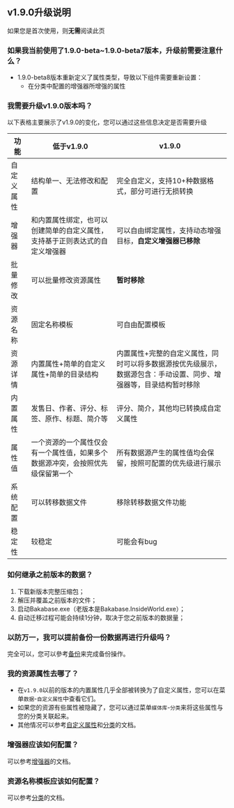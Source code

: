 ## v1.9.0升级说明 <!-- {docsify-ignore} -->

如果您是首次使用，则**无需**阅读此页

### 如果我当前使用了1.9.0-beta~1.9.0-beta7版本，升级前需要注意什么？

+ 1.9.0-beta8版本重新定义了属性类型，导致以下组件需要重新设置：
  + 在分类中配置的增强器所增强的属性

### 我需要升级v1.9.0版本吗？

以下表格主要展示了v1.9.0的变化，您可以通过这些信息决定是否需要升级

| 功能 | 低于v1.9.0 | v1.9.0 |
| ------------- | ------------- | ------------- |
| 自定义属性 | 结构单一、无法修改和配置 | 完全自定义，支持10+种数据格式，部分可进行无损转换 |
| 增强器 | 和内置属性绑定，也可以创建简单的自定义属性，支持基于正则表达式的自定义增强器 | 可以自由绑定属性，支持动态增强目标，**自定义增强器已移除** |
| 批量修改 | 可以批量修改资源属性 | **暂时移除** |
| 资源名称 | 固定名称模板 | 可自由配置模板 |
| 资源详情 | 内置属性+简单的自定义属性+简单的目录结构 | 内置属性+完整的自定义属性，同时可以将多数据源按优先级展示，数据源包含：手动设置、同步、增强器等，目录结构暂时移除 |
| 内置属性 | 发售日、作者、评分、标签、原作、标题、简介等 | 评分、简介，其他均已转换成自定义属性 |
| 属性值 | 一个资源的一个属性仅会有一个属性值，如果多个数据源冲突，会按照优先级保留第一个 | 所有数据源产生的属性值均会保留，按照可配置的优先级进行展示 |
| 系统配置 | 可以转移数据文件 | 移除转移数据文件功能 |
| 稳定性 | 较稳定 | 可能会有bug |

### 如何继承之前版本的数据？

1. 下载新版本完整压缩包；
2. 解压并覆盖之前版本的文件；
3. 启动Bakabase.exe（老版本是Bakabase.InsideWorld.exe）；
4. 自动迁移过程可能会持续1分钟，取决于您之前版本的数据量；

### 以防万一，我可以提前备份一份数据再进行升级吗？

完全可以，您可以參考[备份](/guide/common#备份)来完成备份操作。

### 我的资源属性去哪了？

+ 在`v1.9.0`以前的版本的内置属性几乎全部被转换为了自定义属性，您可以在菜单`数据`-`自定义属性`中查看它们。
+ 如果您的资源有些属性被隐藏了，您可以通过菜单`媒体库`-`分类`来将这些属性与您的分类关联起来。
+ 其他情况可以参考[自定义属性](/guide/custom-property)和[分类](/guide/category)的文档。

### 增强器应该如何配置？

可以参考[增强器](/guide/enhancer)的文档。

### 资源名称模板应该如何配置？

可以参考[分类](/guide/category?id=名称展示模板)的文档。